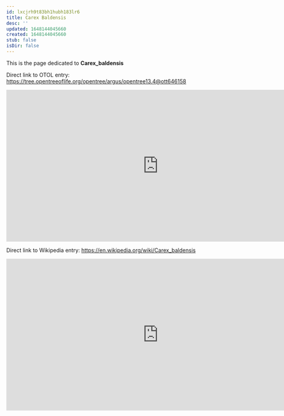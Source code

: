 ```yaml
---
id: lxcjrh9t83bh1hubh183lr6
title: Carex Baldensis
desc: ''
updated: 1648144045660
created: 1648144045660
stub: false
isDir: false
---
```

This is the page dedicated to **Carex_baldensis**


Direct link to OTOL entry: https://tree.opentreeoflife.org/opentree/argus/opentree13.4@ott646158



<html>
    <body>
    <iframe src="https://tree.opentreeoflife.org/opentree/argus/opentree13.4@ott646158"
    width="800" height="400" frameborder="0" allowfullscreen> </iframe>
    </body>
</html>
    


Direct link to Wikipedia entry: https://en.wikipedia.org/wiki/Carex_baldensis



<html>
    <body>
    <iframe src="https://en.wikipedia.org/wiki/Carex_baldensis"
    width="800" height="400" frameborder="0" allowfullscreen> </iframe>
    </body>
</html>
    
